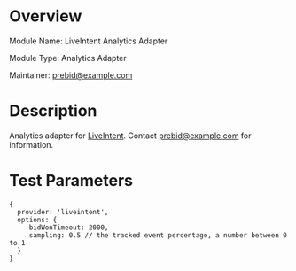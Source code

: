# Overview
Module Name: LiveIntent Analytics Adapter

Module Type: Analytics Adapter

Maintainer: prebid@example.com

# Description

Analytics adapter for [LiveIntent](https://www.liveintent.com/). Contact prebid@example.com for information.

# Test Parameters

```
{
  provider: 'liveintent',
  options: {
     bidWonTimeout: 2000,
     sampling: 0.5 // the tracked event percentage, a number between 0 to 1
  }
}
```
